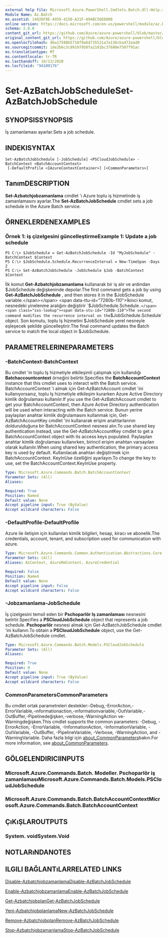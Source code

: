```yaml
---
external help file: Microsoft.Azure.PowerShell.Cmdlets.Batch.dll-Help.xml
Module Name: Az.Batch
ms.assetid: 14026F0E-4959-4150-A31F-A94BC56ED808
online version: https://docs.microsoft.com/en-us/powershell/module/az.batch/set-azbatchjobschedule
schema: 2.0.0
content_git_url: https://github.com/Azure/azure-powershell/blob/master/src/Batch/Batch/help/Set-AzBatchJobSchedule.md
original_content_git_url: https://github.com/Azure/azure-powershell/blob/master/src/Batch/Batch/help/Set-AzBatchJobSchedule.md
ms.openlocfilehash: d6a17588b5718f9a6d735521a7a136cba472ead0
ms.sourcegitcommit: 1de2b6c3c99197958fa2101bc37680e7507f91ac
ms.translationtype: MT
ms.contentlocale: tr-TR
ms.lasthandoff: 10/13/2020
ms.locfileid: "94109176"
---
```

# <span data-ttu-id="7280b-101">Set-AzBatchJobSchedule</span><span class="sxs-lookup"><span data-stu-id="7280b-101">Set-AzBatchJobSchedule</span></span>

## <span data-ttu-id="7280b-102">SYNOPSIS</span><span class="sxs-lookup"><span data-stu-id="7280b-102">SYNOPSIS</span></span>
<span data-ttu-id="7280b-103">İş zamanlaması ayarlar.</span><span class="sxs-lookup"><span data-stu-id="7280b-103">Sets a job schedule.</span></span>

## <span data-ttu-id="7280b-104">INDEKI</span><span class="sxs-lookup"><span data-stu-id="7280b-104">SYNTAX</span></span>

```
Set-AzBatchJobSchedule [-JobSchedule] <PSCloudJobSchedule> -BatchContext <BatchAccountContext>
 [-DefaultProfile <IAzureContextContainer>] [<CommonParameters>]
```

## <span data-ttu-id="7280b-105">Tanım</span><span class="sxs-lookup"><span data-stu-id="7280b-105">DESCRIPTION</span></span>
<span data-ttu-id="7280b-106">**Set-Azbatchjobzamanlama** cmdlet 'ı Azure toplu iş hizmetinde iş zamanlamasını ayarlar.</span><span class="sxs-lookup"><span data-stu-id="7280b-106">The **Set-AzBatchJobSchedule** cmdlet sets a job schedule in the Azure Batch service.</span></span>

## <span data-ttu-id="7280b-107">ÖRNEKLERDEN</span><span class="sxs-lookup"><span data-stu-id="7280b-107">EXAMPLES</span></span>

### <span data-ttu-id="7280b-108">Örnek 1: iş çizelgesini güncelleştirme</span><span class="sxs-lookup"><span data-stu-id="7280b-108">Example 1: Update a job schedule</span></span>
```
PS C:\> $JobSchedule = Get-AzBatchJobSchedule -Id "MyJobSchedule" -BatchContext $Context
PS C:\> $JobSchedule.Schedule.RecurrenceInterval = New-TimeSpan -Days 2
PS C:\> Set-AzBatchJobSchedule -JobSchedule $Job -BatchContext $Context
```

<span data-ttu-id="7280b-109">İlk komut **Get-Azbatchjobzamanlama** kullanarak bir iş alır ve ardından $JobSchedule değişkeninde depolar.</span><span class="sxs-lookup"><span data-stu-id="7280b-109">The first command gets a job by using **Get-AzBatchJobSchedule** , and then stores it in the $JobSchedule variable.</span></span>
<span data-ttu-id="7280b-110">İkinci komut, nesnedeki yinelenme aralığını değiştirir `$JobSchedule.Schedule` .</span><span class="sxs-lookup"><span data-stu-id="7280b-110">The second command modifies the recurrence interval on the `$JobSchedule.Schedule` object.</span></span>
<span data-ttu-id="7280b-111">Son komutu, toplu Iş hizmetini $JobSchedule yerel nesneyle eşleşecek şekilde güncelleştirir.</span><span class="sxs-lookup"><span data-stu-id="7280b-111">The final command updates the Batch service to match the local object in $JobSchedule.</span></span>

## <span data-ttu-id="7280b-112">PARAMETRELERINE</span><span class="sxs-lookup"><span data-stu-id="7280b-112">PARAMETERS</span></span>

### <span data-ttu-id="7280b-113">-BatchContext</span><span class="sxs-lookup"><span data-stu-id="7280b-113">-BatchContext</span></span>
<span data-ttu-id="7280b-114">Bu cmdlet 'in toplu Iş hizmetiyle etkileşimli çalışmak için kullandığı **Batchaccountcontext** örneğini belirtir.</span><span class="sxs-lookup"><span data-stu-id="7280b-114">Specifies the **BatchAccountContext** instance that this cmdlet uses to interact with the Batch service.</span></span>
<span data-ttu-id="7280b-115">BatchAccountContext 'i almak için Get-AzBatchAccount cmdlet 'ini kullanıyorsanız, toplu Iş hizmetiyle etkileşim kurarken Azure Active Directory kimlik doğrulaması kullanılır.</span><span class="sxs-lookup"><span data-stu-id="7280b-115">If you use the Get-AzBatchAccount cmdlet to get your BatchAccountContext, then Azure Active Directory authentication will be used when interacting with the Batch service.</span></span> <span data-ttu-id="7280b-116">Bunun yerine paylaşılan anahtar kimlik doğrulamasını kullanmak için, Get-AzBatchAccountKey cmdlet 'ini kullanarak erişim anahtarlarının doldurulduğuna bir BatchAccountContext nesnesi alın.</span><span class="sxs-lookup"><span data-stu-id="7280b-116">To use shared key authentication instead, use the Get-AzBatchAccountKey cmdlet to get a BatchAccountContext object with its access keys populated.</span></span> <span data-ttu-id="7280b-117">Paylaşılan anahtar kimlik doğrulaması kullanırken, birincil erişim anahtarı varsayılan olarak kullanılır.</span><span class="sxs-lookup"><span data-stu-id="7280b-117">When using shared key authentication, the primary access key is used by default.</span></span> <span data-ttu-id="7280b-118">Kullanılacak anahtarı değiştirmek için BatchAccountContext. KeyInUse özelliğini ayarlayın.</span><span class="sxs-lookup"><span data-stu-id="7280b-118">To change the key to use, set the BatchAccountContext.KeyInUse property.</span></span>

```yaml
Type: Microsoft.Azure.Commands.Batch.BatchAccountContext
Parameter Sets: (All)
Aliases:

Required: True
Position: Named
Default value: None
Accept pipeline input: True (ByValue)
Accept wildcard characters: False
```

### <span data-ttu-id="7280b-119">-DefaultProfile</span><span class="sxs-lookup"><span data-stu-id="7280b-119">-DefaultProfile</span></span>
<span data-ttu-id="7280b-120">Azure ile iletişim için kullanılan kimlik bilgileri, hesap, kiracı ve abonelik.</span><span class="sxs-lookup"><span data-stu-id="7280b-120">The credentials, account, tenant, and subscription used for communication with azure.</span></span>

```yaml
Type: Microsoft.Azure.Commands.Common.Authentication.Abstractions.Core.IAzureContextContainer
Parameter Sets: (All)
Aliases: AzContext, AzureRmContext, AzureCredential

Required: False
Position: Named
Default value: None
Accept pipeline input: False
Accept wildcard characters: False
```

### <span data-ttu-id="7280b-121">-Jobzamanlama</span><span class="sxs-lookup"><span data-stu-id="7280b-121">-JobSchedule</span></span>
<span data-ttu-id="7280b-122">İş çizelgesini temsil eden bir **Pschoparlör Iş zamanlaması** nesnesini belirtir.</span><span class="sxs-lookup"><span data-stu-id="7280b-122">Specifies a **PSCloudJobSchedule** object that represents a job schedule.</span></span>
<span data-ttu-id="7280b-123">**Pschoparlör** nesnesi almak için Get-AzBatchJobSchedule cmdlet 'ini kullanın.</span><span class="sxs-lookup"><span data-stu-id="7280b-123">To obtain a **PSCloudJobSchedule** object, use the Get-AzBatchJobSchedule cmdlet.</span></span>

```yaml
Type: Microsoft.Azure.Commands.Batch.Models.PSCloudJobSchedule
Parameter Sets: (All)
Aliases:

Required: True
Position: 0
Default value: None
Accept pipeline input: True (ByValue)
Accept wildcard characters: False
```

### <span data-ttu-id="7280b-124">CommonParameters</span><span class="sxs-lookup"><span data-stu-id="7280b-124">CommonParameters</span></span>
<span data-ttu-id="7280b-125">Bu cmdlet ortak parametreleri destekler:-Debug,-ErrorAction,-ErrorVariable,-ınformationaction,-ınformationvariable,-OutVariable,-OutBuffer,-Pipelinedeğişken,-verbose,-WarningAction ve-Warningdeğişken.</span><span class="sxs-lookup"><span data-stu-id="7280b-125">This cmdlet supports the common parameters: -Debug, -ErrorAction, -ErrorVariable, -InformationAction, -InformationVariable, -OutVariable, -OutBuffer, -PipelineVariable, -Verbose, -WarningAction, and -WarningVariable.</span></span> <span data-ttu-id="7280b-126">Daha fazla bilgi için [about_CommonParameters](http://go.microsoft.com/fwlink/?LinkID=113216)bakın.</span><span class="sxs-lookup"><span data-stu-id="7280b-126">For more information, see [about_CommonParameters](http://go.microsoft.com/fwlink/?LinkID=113216).</span></span>

## <span data-ttu-id="7280b-127">GÖLGELENDIRICI</span><span class="sxs-lookup"><span data-stu-id="7280b-127">INPUTS</span></span>

### <span data-ttu-id="7280b-128">Microsoft.Azure.Commands.Batch. Modeller. Pschoparlör iş zamanlaması</span><span class="sxs-lookup"><span data-stu-id="7280b-128">Microsoft.Azure.Commands.Batch.Models.PSCloudJobSchedule</span></span>

### <span data-ttu-id="7280b-129">Microsoft.Azure.Commands.Batch.BatchAccountContext</span><span class="sxs-lookup"><span data-stu-id="7280b-129">Microsoft.Azure.Commands.Batch.BatchAccountContext</span></span>

## <span data-ttu-id="7280b-130">ÇıKıŞLAR</span><span class="sxs-lookup"><span data-stu-id="7280b-130">OUTPUTS</span></span>

### <span data-ttu-id="7280b-131">System. void</span><span class="sxs-lookup"><span data-stu-id="7280b-131">System.Void</span></span>

## <span data-ttu-id="7280b-132">NOTLARıNDA</span><span class="sxs-lookup"><span data-stu-id="7280b-132">NOTES</span></span>

## <span data-ttu-id="7280b-133">ILGILI BAĞLANTıLAR</span><span class="sxs-lookup"><span data-stu-id="7280b-133">RELATED LINKS</span></span>

[<span data-ttu-id="7280b-134">Disable-Azbatchjobzamanlama</span><span class="sxs-lookup"><span data-stu-id="7280b-134">Disable-AzBatchJobSchedule</span></span>](./Disable-AzBatchJobSchedule.md)

[<span data-ttu-id="7280b-135">Enable-Azbatchjobzamanlama</span><span class="sxs-lookup"><span data-stu-id="7280b-135">Enable-AzBatchJobSchedule</span></span>](./Enable-AzBatchJobSchedule.md)

[<span data-ttu-id="7280b-136">Get-Azbatchjobplan</span><span class="sxs-lookup"><span data-stu-id="7280b-136">Get-AzBatchJobSchedule</span></span>](./Get-AzBatchJobSchedule.md)

[<span data-ttu-id="7280b-137">Yeni-Azbatchjobplanlama</span><span class="sxs-lookup"><span data-stu-id="7280b-137">New-AzBatchJobSchedule</span></span>](./New-AzBatchJobSchedule.md)

[<span data-ttu-id="7280b-138">Remove-Azbatchjobplan</span><span class="sxs-lookup"><span data-stu-id="7280b-138">Remove-AzBatchJobSchedule</span></span>](./Remove-AzBatchJobSchedule.md)

[<span data-ttu-id="7280b-139">Stop-Azbatchjobzamanlama</span><span class="sxs-lookup"><span data-stu-id="7280b-139">Stop-AzBatchJobSchedule</span></span>](./Stop-AzBatchJobSchedule.md)


